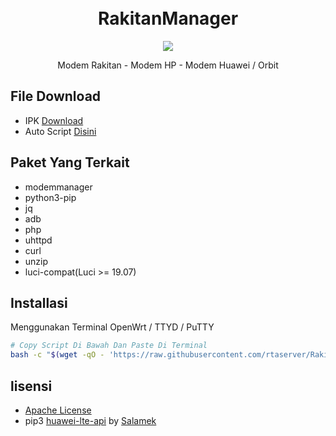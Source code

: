 <h1 align="center">
  <br>RakitanManager<br>

</h1>

  <p align="center">
	<a target="_blank" href="https://github.com/Dreamacro/clash/releases/tag/v1.13.0">
    <img src="https://img.shields.io/github/v/release/rtaserver/RakitanManager?label=Release%20App">
    </a>
  </p>
  


<p align="center">
Modem Rakitan - Modem HP - Modem Huawei / Orbit
</p>



File Download
---


* IPK [Download](https://github.com/vernesong/OpenClash/releases)
* Auto Script [Disini]()


Paket Yang Terkait
---

* modemmanager
* python3-pip
* jq
* adb
* php
* uhttpd
* curl
* unzip
* luci-compat(Luci >= 19.07)


Installasi
---


Menggunakan Terminal OpenWrt / TTYD / PuTTY
```bash
# Copy Script Di Bawah Dan Paste Di Terminal
bash -c "$(wget -qO - 'https://raw.githubusercontent.com/rtaserver/RakitanManager/main/install.sh')"
```


lisensi
---


* [Apache License](https://github.com/rtaserver/RakitanManager/blob/main/LICENSE)
* pip3 [huawei-lte-api](https://github.com/Salamek/huawei-lte-api) by [Salamek](https://github.com/Salamek)

